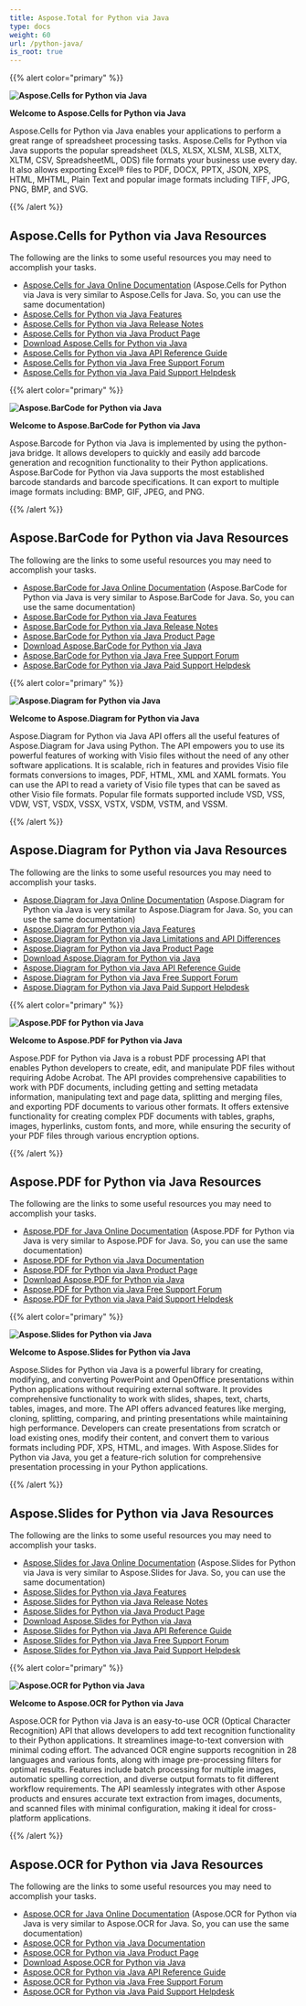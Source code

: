 ```yaml
---
title: Aspose.Total for Python via Java
type: docs
weight: 60
url: /python-java/
is_root: true
---
```


{{% alert color="primary" %}}

**![Aspose.Cells for Python via Java](aspose_cells-for-python-java.png)**

**Welcome to Aspose.Cells for Python via Java**

Aspose.Cells for Python via Java enables your applications to perform a great range of spreadsheet processing tasks. Aspose.Cells for Python via Java supports the popular spreadsheet (XLS, XLSX, XLSM, XLSB, XLTX, XLTM, CSV, SpreadsheetML, ODS) file formats your business use every day. It also allows exporting Excel® files to PDF, DOCX, PPTX, JSON, XPS, HTML, MHTML, Plain Text and popular image formats including TIFF, JPG, PNG, BMP, and SVG.

{{% /alert %}} 

## **Aspose.Cells for Python via Java Resources**

The following are the links to some useful resources you may need to accomplish your tasks.

- [Aspose.Cells for Java Online Documentation](/cells/java/) (Aspose.Cells for Python via Java is very similar to Aspose.Cells for Java. So, you can use the same documentation)
- [Aspose.Cells for Python via Java Features](/cells/python-java/features/)
- [Aspose.Cells for Python via Java Release Notes](/cells/python-java/release-notes/)
- [Aspose.Cells for Python via Java Product Page](https://products.aspose.com/cells/python-java/)
- [Download Aspose.Cells for Python via Java](https://downloads.aspose.com/cells/python-java)
- [Aspose.Cells for Python via Java API Reference Guide](https://reference.aspose.com/cells/python-java)
- [Aspose.Cells for Python via Java Free Support Forum](https://forum.aspose.com/c/cells/9)
- [Aspose.Cells for Python via Java Paid Support Helpdesk](https://helpdesk.aspose.com/)

{{% alert color="primary" %}}

**![Aspose.BarCode for Python via Java](aspose_barcode-for-python-java.png)**

**Welcome to Aspose.BarCode for Python via Java**

Aspose.Barcode for Python via Java is implemented by using the python-java bridge. It allows developers to quickly and easily add barcode generation and recognition functionality to their Python applications. Aspose.BarCode for Python via Java supports the most established barcode standards and barcode specifications. It can export to multiple image formats including: BMP, GIF, JPEG, and PNG.

{{% /alert %}} 

## **Aspose.BarCode for Python via Java Resources**

The following are the links to some useful resources you may need to accomplish your tasks.

- [Aspose.BarCode for Java Online Documentation](/barcode/java/) (Aspose.BarCode for Python via Java is very similar to Aspose.BarCode for Java. So, you can use the same documentation)
- [Aspose.BarCode for Python via Java Features](/barcode/python-java/features/)
- [Aspose.BarCode for Python via Java Release Notes](/barcode/python-java/release-notes/)
- [Aspose.BarCode for Python via Java Product Page](https://products.aspose.com/barcode/python-java)
- [Download Aspose.BarCode for Python via Java](https://downloads.aspose.com/barcode/python-java)
- [Aspose.BarCode for Python via Java Free Support Forum](https://forum.aspose.com/c/barcode)
- [Aspose.BarCode for Python via Java Paid Support Helpdesk](https://helpdesk.aspose.com/)

{{% alert color="primary" %}}

**![Aspose.Diagram for Python via Java](aspose_diagram-for-python-java.png)**

**Welcome to Aspose.Diagram for Python via Java**

Aspose.Diagram for Python via Java API offers all the useful features of Aspose.Diagram for Java using Python. The API empowers you to use its powerful features of working with Visio files without the need of any other software applications. It is scalable, rich in features and provides Visio file formats conversions to images, PDF, HTML, XML and XAML formats. You can use the API to read a variety of Visio file types that can be saved as other Visio file formats. Popular file formats supported include VSD, VSS, VDW, VST, VSDX, VSSX, VSTX, VSDM, VSTM, and VSSM.

{{% /alert %}}

## **Aspose.Diagram for Python via Java Resources**

The following are the links to some useful resources you may need to accomplish your tasks.

- [Aspose.Diagram for Java Online Documentation](/diagram/java/) (Aspose.Diagram for Python via Java is very similar to Aspose.Diagram for Java. So, you can use the same documentation)
- [Aspose.Diagram for Python via Java Features](/diagram/java/feature-list/)
- [Aspose.Diagram for Python via Java Limitations and API Differences](/diagram/java/aspose-diagram-for-python-via-java-limitations-and-api-differences/)
- [Aspose.Diagram for Python via Java Product Page](https://products.aspose.com/diagram/python-java/)
- [Download Aspose.Diagram for Python via Java](https://downloads.aspose.com/diagram/python-java)
- [Aspose.Diagram for Python via Java API Reference Guide](https://reference.aspose.com/diagram/python-java)
- [Aspose.Diagram for Python via Java Free Support Forum](https://forum.aspose.com/c/diagram/17)
- [Aspose.Diagram for Python via Java Paid Support Helpdesk](https://helpdesk.aspose.com/)

{{% alert color="primary" %}}

**![Aspose.PDF for Python via Java](aspose_pdf-for-python-java.png)**

**Welcome to Aspose.PDF for Python via Java**

Aspose.PDF for Python via Java is a robust PDF processing API that enables Python developers to create, edit, and manipulate PDF files without requiring Adobe Acrobat. The API provides comprehensive capabilities to work with PDF documents, including getting and setting metadata information, manipulating text and page data, splitting and merging files, and exporting PDF documents to various other formats. It offers extensive functionality for creating complex PDF documents with tables, graphs, images, hyperlinks, custom fonts, and more, while ensuring the security of your PDF files through various encryption options.

{{% /alert %}} 

## **Aspose.PDF for Python via Java Resources**

The following are the links to some useful resources you may need to accomplish your tasks.

- [Aspose.PDF for Java Online Documentation](/pdf/java/) (Aspose.PDF for Python via Java is very similar to Aspose.PDF for Java. So, you can use the same documentation)
- [Aspose.PDF for Python via Java Documentation](/pdf/python-java/)
- [Aspose.PDF for Python via Java Product Page](https://products.aspose.com/pdf/python-java/)
- [Download Aspose.PDF for Python via Java](https://releases.aspose.com/pdf/pythonjava/)
- [Aspose.PDF for Python via Java Free Support Forum](https://forum.aspose.com/c/pdf/10)
- [Aspose.PDF for Python via Java Paid Support Helpdesk](https://helpdesk.aspose.com/)

{{% alert color="primary" %}}

**![Aspose.Slides for Python via Java](aspose_slides-for-python-java.png)**

**Welcome to Aspose.Slides for Python via Java**

Aspose.Slides for Python via Java is a powerful library for creating, modifying, and converting PowerPoint and OpenOffice presentations within Python applications without requiring external software. It provides comprehensive functionality to work with slides, shapes, text, charts, tables, images, and more. The API offers advanced features like merging, cloning, splitting, comparing, and printing presentations while maintaining high performance. Developers can create presentations from scratch or load existing ones, modify their content, and convert them to various formats including PDF, XPS, HTML, and images. With Aspose.Slides for Python via Java, you get a feature-rich solution for comprehensive presentation processing in your Python applications.

{{% /alert %}} 

## **Aspose.Slides for Python via Java Resources**

The following are the links to some useful resources you may need to accomplish your tasks.

- [Aspose.Slides for Java Online Documentation](/slides/java/) (Aspose.Slides for Python via Java is very similar to Aspose.Slides for Java. So, you can use the same documentation)
- [Aspose.Slides for Python via Java Features](https://docs.aspose.com/slides/python-java/features-overview/)
- [Aspose.Slides for Python via Java Release Notes](https://releases.aspose.com/slides/python-java/release-notes/)
- [Aspose.Slides for Python via Java Product Page](https://products.aspose.com/slides/python-java/)
- [Download Aspose.Slides for Python via Java](https://releases.aspose.com/slides/python-java/)
- [Aspose.Slides for Python via Java API Reference Guide](https://reference.aspose.com/slides/python-java/)
- [Aspose.Slides for Python via Java Free Support Forum](https://forum.aspose.com/c/slides/11)
- [Aspose.Slides for Python via Java Paid Support Helpdesk](https://helpdesk.aspose.com/)

{{% alert color="primary" %}}

**![Aspose.OCR for Python via Java](aspose_ocr-for-python-java.png)**

**Welcome to Aspose.OCR for Python via Java**

Aspose.OCR for Python via Java is an easy-to-use OCR (Optical Character Recognition) API that allows developers to add text recognition functionality to their Python applications. It streamlines image-to-text conversion with minimal coding effort. The advanced OCR engine supports recognition in 28 languages and various fonts, along with image pre-processing filters for optimal results. Features include batch processing for multiple images, automatic spelling correction, and diverse output formats to fit different workflow requirements. The API seamlessly integrates with other Aspose products and ensures accurate text extraction from images, documents, and scanned files with minimal configuration, making it ideal for cross-platform applications.

{{% /alert %}} 

## **Aspose.OCR for Python via Java Resources**

The following are the links to some useful resources you may need to accomplish your tasks.

- [Aspose.OCR for Java Online Documentation](/ocr/java/) (Aspose.OCR for Python via Java is very similar to Aspose.OCR for Java. So, you can use the same documentation)
- [Aspose.OCR for Python via Java Documentation](https://docs.aspose.com/ocr/python-java/)
- [Aspose.OCR for Python via Java Product Page](https://products.aspose.com/ocr/python-java/)
- [Download Aspose.OCR for Python via Java](https://releases.aspose.com/ocr/python-java/)
- [Aspose.OCR for Python via Java API Reference Guide](https://reference.aspose.com/ocr/python-java/)
- [Aspose.OCR for Python via Java Free Support Forum](https://forum.aspose.com/c/ocr/16)
- [Aspose.OCR for Python via Java Paid Support Helpdesk](https://helpdesk.aspose.com/)